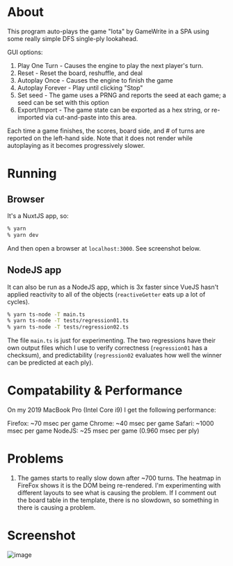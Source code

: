# About

This program auto-plays the game "Iota" by GameWrite in a SPA using some really simple DFS single-ply lookahead.

GUI options:

1. Play One Turn - Causes the engine to play the next player's turn.
2. Reset - Reset the board, reshuffle, and deal
3. Autoplay Once - Causes the engine to finish the game
4. Autoplay Forever - Play until clicking "Stop"
5. Set seed - The game uses a PRNG and reports the seed at each game; a seed can be set with this option
6. Export/Import - The game state can be exported as a hex string, or re-imported via cut-and-paste into this area.

Each time a game finishes, the scores, board side, and # of turns are reported on the left-hand side. Note that it does not render while autoplaying as it becomes progressively slower.

# Running

## Browser

It's a NuxtJS app, so:

```Bash
% yarn
% yarn dev
```

And then open a browser at `localhost:3000`. See screenshot below.

## NodeJS app

It can also be run as a NodeJS app, which is 3x faster since VueJS hasn't applied reactivity to all of the objects (`reactiveGetter` eats up a lot of cycles).

```Bash
% yarn ts-node -T main.ts
% yarn ts-node -T tests/regression01.ts
% yarn ts-node -T tests/regression02.ts
```

The file `main.ts` is just for experimenting. The two regressions have their own output files which I use to verify correctness (`regression01` has a checksum), and predictability (`regression02` evaluates how well the winner can be predicted at each ply).

# Compatability & Performance

On my 2019 MacBook Pro (Intel Core i9) I get the following performance:

Firefox: ~70 msec per game
Chrome: ~40 msec per game
Safari: ~1000 msec per game
NodeJS: ~25 msec per game (0.960 msec per ply)

# Problems

1. The games starts to really slow down after ~700 turns. The heatmap in FireFox shows it is the DOM being re-rendered. I'm experimenting with different layouts to see what is causing the problem. If I comment out the board table in the template, there is no slowdown, so something in there is causing a problem.

# Screenshot

![image](https://user-images.githubusercontent.com/8249735/158516125-fb3ffbc9-922c-47ae-a908-d35cd1ca698c.png)
